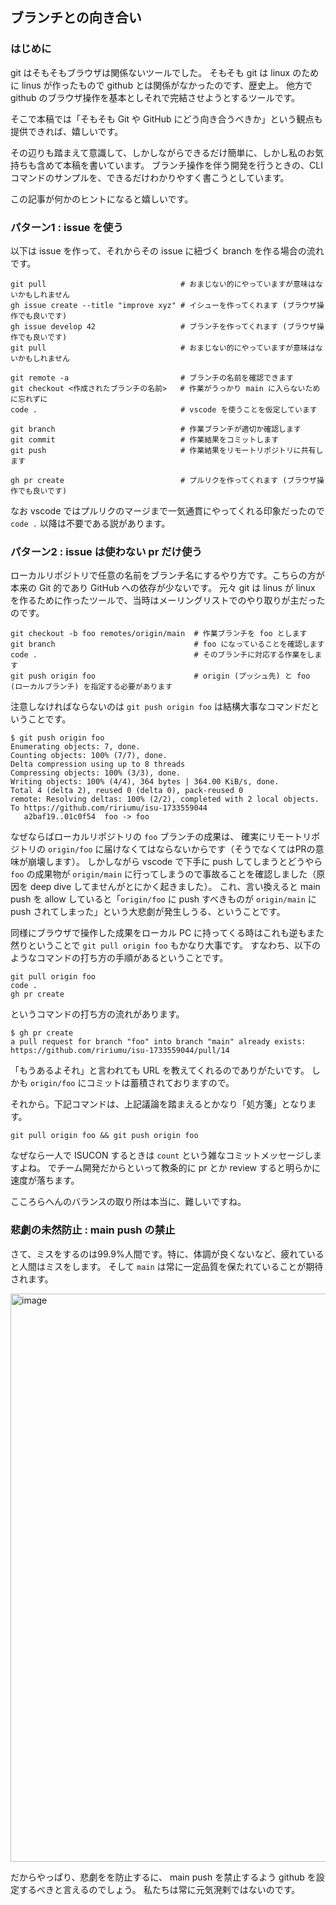 ## ブランチとの向き合い

### はじめに

git はそもそもブラウザは関係ないツールでした。
そもそも git は linux のために linus が作ったもので github とは関係がなかったのです、歴史上。
他方で github のブラウザ操作を基本としそれで完結させようとするツールです。

そこで本稿では「そもそも Git や GitHub にどう向き合うべきか」という観点も提供できれば、嬉しいです。

その辺りも踏まえて意識して、しかしながらできるだけ簡単に、しかし私のお気持ちも含めて本稿を書いています。
ブランチ操作を伴う開発を行うときの、CLI コマンドのサンプルを、できるだけわかりやすく書こうとしています。

この記事が何かのヒントになると嬉しいです。

### パターン1 : issue を使う

以下は issue を作って、それからその issue に紐づく branch を作る場合の流れです。

```
git pull                              # おまじない的にやっていますが意味はないかもしれません
gh issue create --title "improve xyz" # イシューを作ってくれます (ブラウザ操作でも良いです)
gh issue develop 42                   # ブランチを作ってくれます (ブラウザ操作でも良いです)
git pull                              # おまじない的にやっていますが意味はないかもしれません

git remote -a                         # ブランチの名前を確認できます
git checkout <作成されたブランチの名前>   # 作業がうっかり main に入らないために忘れずに
code .                                # vscode を使うことを仮定しています

git branch                            # 作業ブランチが適切か確認します
git commit                            # 作業結果をコミットします
git push                              # 作業結果をリモートリポジトリに共有します

gh pr create                          # プルリクを作ってくれます (ブラウザ操作でも良いです)
```

なお vscode ではプルリクのマージまで一気通貫にやってくれる印象だったので `code .` 以降は不要である説があります。

### パターン2 : issue は使わない pr だけ使う

ローカルリポジトリで任意の名前をブランチ名にするやり方です。こちらの方が本来の Git 的であり GitHub への依存が少ないです。
元々 git は linus が linux を作るために作ったツールで、当時はメーリングリストでのやり取りが主だったのです。

```
git checkout -b foo remotes/origin/main  # 作業ブランチを foo とします
git branch                               # foo になっていることを確認します
code .                                   # そのブランチに対応する作業をします
git push origin foo                      # origin (プッシュ先) と foo (ローカルブランチ) を指定する必要があります
```

注意しなければならないのは `git push origin foo` は結構大事なコマンドだということです。

```
$ git push origin foo
Enumerating objects: 7, done.
Counting objects: 100% (7/7), done.
Delta compression using up to 8 threads
Compressing objects: 100% (3/3), done.
Writing objects: 100% (4/4), 364 bytes | 364.00 KiB/s, done.
Total 4 (delta 2), reused 0 (delta 0), pack-reused 0
remote: Resolving deltas: 100% (2/2), completed with 2 local objects.
To https://github.com/ririumu/isu-1733559044
   a2baf19..01c0f54  foo -> foo
```

なぜならばローカルリポジトリの `foo` ブランチの成果は、
確実にリモートリポジトリの `origin/foo` に届けなくてはならないからです（そうでなくてはPRの意味が崩壊します）。
しかしながら vscode で下手に push してしまうとどうやら `foo` の成果物が `origin/main` に行ってしまうので事故ることを確認しました（原因を deep dive してませんがとにかく起きました）。
これ、言い換えると main push を allow していると「`origin/foo` に push すべきものが `origin/main` に push されてしまった」という大悲劇が発生しうる、ということです。

同様にブラウザで操作した成果をローカル PC に持ってくる時はこれも逆もまた然りということで `git pull origin foo` もかなり大事です。
すなわち、以下のようなコマンドの打ち方の手順があるということです。

```
git pull origin foo
code .
gh pr create
```

というコマンドの打ち方の流れがあります。

```
$ gh pr create
a pull request for branch "foo" into branch "main" already exists:
https://github.com/ririumu/isu-1733559044/pull/14
```

「もうあるよそれ」と言われても URL を教えてくれるのでありがたいです。
しかも `origin/foo` にコミットは蓄積されておりますので。

それから。下記コマンドは、上記議論を踏まえるとかなり「処方箋」となります。

```
git pull origin foo && git push origin foo
```

なぜなら一人で ISUCON するときは `count` という雑なコミットメッセージしますよね。
でチーム開発だからといって教条的に pr とか review すると明らかに速度が落ちます。

こころらへんのバランスの取り所は本当に、難しいですね。


### 悲劇の未然防止 : main push の禁止

さて、ミスをするのは99.9%人間です。特に、体調が良くないなど、疲れていると人間はミスをします。
そして `main` は常に一定品質を保たれていることが期待されます。

<img width="909" alt="image" src="https://github.com/user-attachments/assets/30469d8b-ca92-4d4e-a25f-5c8bfb678c93">

だからやっぱり、悲劇をを防止するに、 main push を禁止するよう github を設定するべきと言えるのでしょう。
私たちは常に元気溌剌ではないのです。

